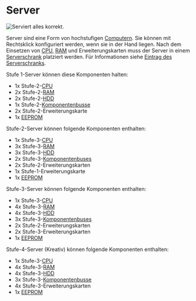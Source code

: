 # Server

![Serviert alles korrekt.](oredict:opencomputers:server1)

Server sind eine Form von hochstufigen [Computern](../general/computer.md). Sie können mit Rechtsklick konfiguriert werden, wenn sie in der Hand liegen. Nach dem Einsetzen von [CPU](cpu1.md), [RAM](ram1.md) und Erweiterungskarten muss der Server in einem [Serverschrank](../block/serverRack.md) platziert werden. Für Informationen siehe [Eintrag des Serverschranks](../block/serverRack.md). 

Stufe 1-Server können diese Komponenten halten:
- 1x Stufe-2-[CPU](cpu2.md)
- 2x Stufe-2-[RAM](ram3.md)
- 2x Stufe-2-[HDD](hdd2.md)
- 1x Stufe-2-[Komponentenbusse](componentBus2.md)
- 2x Stufe-2-Erweiterungskarte
- 1x [EEPROM](eeprom.md)

Stufe-2-Server können folgende Komponenten enthalten:
- 1x Stufe-3-[CPU](cpu3.md)
- 3x Stufe-3-[RAM](ram5.md)
- 3x Stufe-3-[HDD](hdd3.md)
- 2x Stufe-3-[Komponentenbuses](componentBus3.md)
- 2x Stufe-2-Erweiterungskarten
- 1x Stufe-1-Erweiterungskarte
- 1x [EEPROM](eeprom.md)

Stufe-3-Server können folgende Komponenten enthalten:
- 1x Stufe-3-[CPU](cpu3.md)
- 4x Stufe-3-[RAM](ram5.md)
- 4x Stufe-3-[HDD](hdd3.md)
- 3x Stufe-3-[Komponentenbuses](componentBus3.md)
- 2x Stufe-2-Erweiterungskarten
- 2x Stufe-3-Erweiterungskarten
- 1x [EEPROM](eeprom.md)

Stufe-4-Server (Kreativ) können folgende Komponenten enthalten:
- 1x Stufe-3-[CPU](cpu3.md)
- 4x Stufe-3-[RAM](ram5.md)
- 4x Stufe-3-[HDD](hdd3.md)
- 3x Stufe-3-[Komponentenbusse](componentBus3.md)
- 4x Stufe-3-Erweiterungskarten
- 1x [EEPROM](eeprom.md)

